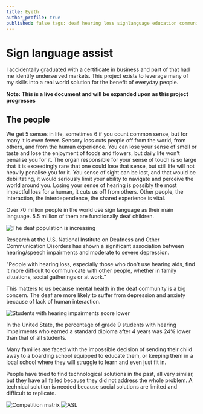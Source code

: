 ```yaml
---
title: Eyeth  
author_profile: true  
published: false tags: deaf hearing loss signlanguage education communication isolation community
---
```


# Sign language assist

I accidentally graduated with a certificate in business and part of that had me identify underserved markets. This
project exists to leverage many of my skills into a real world solution for the benefit of everyday people.

**Note: This is a live document and will be expanded upon as this project progresses**

## The people

We get 5 senses in life, sometimes 6 if you count common sense, but for many it is even fewer. Sensory loss cuts people
off from the world, from others, and from the human experience. You can lose your sense of smell or taste and lose the
enjoyment of foods and flowers, but daily life won't penalise you for it. The organ responsible for your sense of touch
is so large that it is exceedingly rare that one could lose that sense, but still life will not heavily penalise you for
it. You sense of sight can be lost, and that would be debilitating, it would seriously limit your ability to navigate
and perceive the world around you. Losing your sense of hearing is possibly the most impactful loss for a human, it cuts
us off from others. Other people, the interaction, the interdependence, the shared experience is vital.

Over 70 million people in the world use sign language as their main language. 5.5 million of them are functionally deaf
children.

<img src="population.png" alt="The deaf population is increasing" />

Research at the U.S. National Institute on Deafness and Other Communication Disorders has shown a significant
association between hearing/speech impairments and moderate to severe depression.

"People with hearing loss, especially those who don't use hearing aids, find it more difficult to communicate with other
people, whether in family situations, social gatherings or at work."

This matters to us because mental health in the deaf community is a big concern. The deaf are more likely to suffer from
depression and anxiety because of lack of human interaction.

<img src="studentscore.png" alt="Students with hearing impairments score lower" />

In the United State, the percentage of grade 9 students with hearing impairments who earned a standard diploma after 4
years was 24% lower than that of all students.

Many families are faced with the impossible decision of sending their child away to a boarding school equipped to
educate them, or keeping them in a local school where they will struggle to learn and even just fit in.

People have tried to find technological solutions in the past, all very similar, but they have all failed because they
did not address the whole problem. A technical solution is needed because social solutions are limited and difficult to
replicate.

<img src="competition_matrix.png" alt="Competition matrix" />

<img src="ASL.png" alt="ASL" />

<!--
https://www.gettingsmart.com/2016/08/10-challenges-deaf-students-face-in-the-classroom/
https://www.ncbi.nlm.nih.gov/books/NBK207836/
https://www.verywellhealth.com/what-challenges-still-exist-for-the-deaf-community-4153447
https://scholars.unh.edu/cgi/viewcontent.cgi?article=1072&context=thesis

https://www.who.int/news-room/facts-in-pictures/detail/deafness#:~:text=There%20are%20466%20million%20people,rise%20to%20over%20900%20million.

https://www.hear-the-world.com/en

##        

## Education challenges

## Deaf vs deaf
-->
